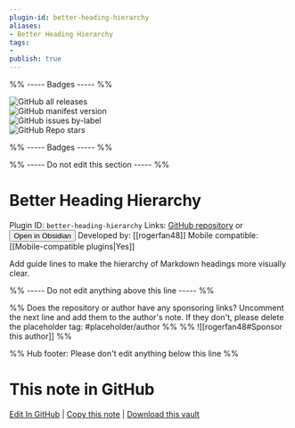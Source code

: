 ```yaml
---
plugin-id: better-heading-hierarchy
aliases:
- Better Heading Hierarchy
tags: 
- 
publish: true
---
```


%% ----- Badges ----- %%

![GitHub all releases](https://img.shields.io/github/downloads/rogerfan48/better-heading-hierarchy/total?color=573E7A&logo=github&style=for-the-badge)   
![GitHub manifest version](https://img.shields.io/github/manifest-json/v/rogerfan48/better-heading-hierarchy?color=573E7A&logo=github&style=for-the-badge)   
![GitHub issues by-label](https://img.shields.io/github/issues/rogerfan48/better-heading-hierarchy/help%20wanted?color=573E7A&logo=github&style=for-the-badge)   
![GitHub Repo stars](https://img.shields.io/github/stars/rogerfan48/better-heading-hierarchy?color=573E7A&logo=github&style=for-the-badge)

%% ----- Badges ----- %%

%% ----- Do not edit this section ----- %%

# Better Heading Hierarchy

Plugin ID: `better-heading-hierarchy`
Links: [GitHub repository](https://github.com/rogerfan48/better-heading-hierarchy) or [<button id=HH>Open in Obsidian</button>](obsidian://show-plugin?id=better-heading-hierarchy)
Developed by: [[rogerfan48]]
Mobile compatible: [[Mobile-compatible plugins|Yes]]

Add guide lines to make the hierarchy of Markdown headings more visually clear.

%% ----- Do not edit anything above this line ----- %% 

%% Does the repository or author have any sponsoring links? Uncomment the next line and add them to the author's note. If they don't, please delete the placeholder tag: #placeholder/author %%
%% ![[rogerfan48#Sponsor this author]] %%

%% Hub footer: Please don't edit anything below this line %%

# This note in GitHub

<span class="git-footer">[Edit In GitHub](https://github.dev/obsidian-community/obsidian-hub/blob/main/02%20-%20Community%20Expansions/02.05%20All%20Community%20Expansions/Plugins/better-heading-hierarchy.md "git-hub-edit-note") | [Copy this note](https://raw.githubusercontent.com/obsidian-community/obsidian-hub/main/02%20-%20Community%20Expansions/02.05%20All%20Community%20Expansions/Plugins/better-heading-hierarchy.md "git-hub-copy-note") | [Download this vault](https://github.com/obsidian-community/obsidian-hub/archive/refs/heads/main.zip "git-hub-download-vault") </span>
